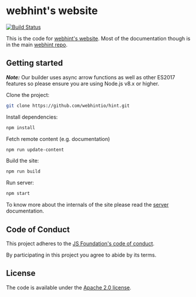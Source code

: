 # webhint's website

<!-- markdownlint-disable -->
[![Build Status](https://travis-ci.org/webhintio/webhint.io.svg?branch=master)](https://travis-ci.org/webhintio/webhint.io)
<!-- markdownlint-enable -->

This is the code for [webhint's website](https://webhint.io).
Most of the documentation though is in the main [webhint
repo](https://github.com/webhintio/hint).

## Getting started

_**Note:**_ Our builder uses async arrow functions as well as other ES2017
features so please ensure you are using Node.js v8.x or higher.

Clone the project:

``` bash
git clone https://github.com/webhintio/hint.git
```

Install dependencies:

```bash
npm install
```

Fetch remote content (e.g. documentation)

```bash
npm run update-content
```

Build the site:

```bash
npm run build
```

Run server:

```bash
npm start
```

To know more about the internals of the site please read the
[server](architecture/server.md) documentation.

## Code of Conduct

This project adheres to the [JS Foundation's code of
conduct](https://js.foundation/community/code-of-conduct).

By participating in this project you agree to abide by its terms.

## License

The code is available under the [Apache 2.0 license](LICENSE.txt).
